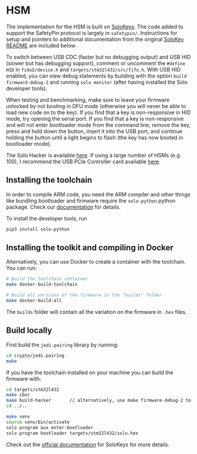 # HSM 

The implementation for the HSM is built on [SoloKeys](https://solokeys.com). The code added to support the SafetyPin protocol is largely in `safetypin/`. Instructions for setup and pointers to additional documentation from the original [SoloKey README](https://github.com/solokeys/solo) are included below.

To switch between USB CDC (faster but no debugging output) and USB HID (slower but has debugging support), comment or uncomment the `#define HID` in `fido2/device.h` and `targets/stm32l432/src/fifo.h`. With USB HID enabled, you can view debug statements by building with the option `build firmward-debug-2` and running `solo monitor` (after having installed the Solo developer tools).

When testing and benchmarking, make sure to leave your firmware unlocked by not booting in DFU mode (otherwise you will never be able to load new code on to the key). If you find that a key is non-responsive in HID mode, try opening the serial port. If you find that a key is non-responsive and will not enter bootloader mode from the command line, remove the key, press and hold down the button, insert it into the USB port, and continue holding the button until a light begins to flash (the key has now booted in bootloader mode).

The Solo Hacker is available [here](https://solokeys.com/products/solo-hacker).
If using a large number of HSMs (e.g. 100), I recommend the USB PCIe Controller card available [here](https://www.bhphotovideo.com/c/product/1190384-REG/highpoint_ru1144d_rocketu_1144d_four_usb.html).


## Installing the toolchain

In order to compile ARM code, you need the ARM compiler and other things like bundling bootloader and firmware require the `solo-python` python package. Check our [documentation](https://docs.solokeys.io/solo/) for details.

To install the developer tools, run
```bash
pip3 install solo-python
```

## Installing the toolkit and compiling in Docker 
Alternatively, you can use Docker to create a container with the toolchain.
You can run:

```bash
# Build the toolchain container
make docker-build-toolchain 

# Build all versions of the firmware in the "builds" folder
make docker-build-all
```

The `builds` folder will contain all the variation on the firmware in `.hex` files.

## Build locally

First build the `jedi-pairing` library by running:
```bash
cd crypto/jedi-pairing
make
```

If you have the toolchain installed on your machine you can build the firmware with: 

```bash
cd targets/stm32l432
make cbor
make build-hacker       // alternatively, use make firmware-debug-2 to view debug statements
cd ../..

make venv
source venv/bin/activate
solo program aux enter-bootloader
solo program bootloader targets/stm32l432/solo.hex
```

Check out the [official documentation](https://docs.solokeys.io/solo/) for SoloKeys for more details.
